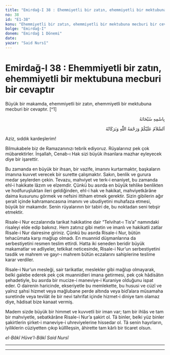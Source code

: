 ```yaml
---
title: "Emirdağ-I 38 : Ehemmiyetli bir zatın, ehemmiyetli bir mektubuna mecburi bir cevaptır"
no: 38
id: "E1-38"
konu: "Ehemmiyetli bir zatın, ehemmiyetli bir mektubuna mecburi bir cevaptır"
bolge: "Emirdağ-I"
donem: "Emirdağ 1 Dönemi"
date: 
yazar: "Said Nursî"
---
```


# Emirdağ-I 38 : Ehemmiyetli bir zatın, ehemmiyetli bir mektubuna mecburi bir cevaptır

<p class="takdim">Büyük bir makamda, ehemmiyetli bir zatın, ehemmiyetli bir mektubuna mecburi bir cevaptır. [^1]</p>

<p class="arabic" dir="rtl" title="Meal: “Her türlü noksan sıfatlardan yüce olan Allah’ın adıyla.”">بِاسْمِهِ سُبْحَانَهُ</p>

<p class="arabic" dir="rtl" title="Meal: “Allah’ın selâmı, rahmeti ve bereketleri, üzerinize olsun.”">اَلسَّلاَمُ عَلَيْكُمْ وَرَحْمَةُ اللّٰهِ وَبَرَكَاتُهُ</p>

Aziz, sıddık kardeşlerim!

Bilmukabele biz de Ramazanınızı tebrik ediyoruz. Rüyalarınız pek çok mübarektirler. İnşallah, Cenab-ı Hak sizi büyük ihsanlara mazhar eyleyecek diye bir işarettir.

Bu zamanda en büyük bir ihsan, bir vazife, imanını kurtarmaktır, başkaların imanına kuvvet verecek bir surette çalışmaktır. Sakın, benlik ve gurura medar şeylerden çekin. Tevazu, mahviyet ve terk-i enaniyet, bu zamanda ehl-i hakikate lâzım ve elzemdir. Çünkü bu asırda en büyük tehlike benlikten ve hodfuruşluktan ileri geldiğinden, ehl-i hak ve hakikat, mahviyetkârâne daima kusurunu görmek ve nefsini ittiham etmek gerektir. Sizin gibilerin ağır şerait içinde kahramancasına imanını ve ubudiyetini muhafaza etmesi, büyük bir makamdır. Senin rüyalarının bir tabiri de, bu noktadan seni tebşir etmektir.

Risale-i Nur eczalarında tarikat hakikatine dair “Telvihat-ı Tis’a” namındaki risaleyi elde edip bakınız. Hem zatınız gibi metin ve imanlı ve hakikatli zatlar Risale-i Nur dairesine giriniz. Çünkü bu asırda Risale-i Nur, bütün tehacümata karşı mağlup olmadı. En muannid düşmanlarına da serbestiyetini resmen teslim ettirdi. Hatta iki seneden beridir büyük makamatlar ve adliyeler, tetkikat neticesinde, Risale-i Nur’un serbestiyetini tasdik ve mahrem ve gayr-ı mahrem bütün eczalarını sahiplerine teslime karar verdiler.

Risale-i Nur’un mesleği, sair tarikatlar, meslekler gibi mağlup olmayarak, belki galebe ederek pek çok muannidleri imana getirmesi, pek çok hâdisâtın şehadetiyle, bu asırda bir mucize-i maneviye-i Kuraniye olduğunu ispat eder. O dairenin haricinde, ekseriyetle bu memlekette, bu hususi ve cüzî ve yalnız şahsi hizmet veya mağlubane perde altında veya bid’alara müsamaha suretinde veya tevilât ile bir nevi tahrifat içinde hizmet-i diniye tam olamaz diye, hâdisat bize kanaat vermiş.

Madem sizde büyük bir himmet ve kuvvetli bir iman var; tam bir ihlâs ve tam bir mahviyetle, sebatkârâne Risale-i Nur’a şakirt ol. Tâ binler, belki yüz binler şakirtlerin şirket-i maneviye-i uhreviyelerine hissedar ol. Tâ senin hayırların, iyiliklerin cüziyetten çıkıp küllîleşsin, âhirette tam kârlı bir ticaret olsun.

*el-Bâkî Hüve’l-Bâkî*
*Said Nursî*

***

***
[^1]: Büyük bir kumandanın müracaatına binaen yazılan bir mektubu leffen size göndermeyi pederim Mehmed Efendi ile münasip gördük. Arz-ı hürmetle ellerinizden öperiz. Ceylan
